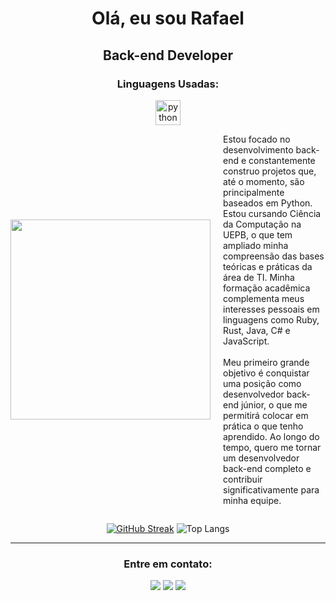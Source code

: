 <h1 align="center">Olá, eu sou Rafael</h1>

<h2 align="center">Back-end Developer</h2>
<h3 align="center">Linguagens Usadas:</h3>

<div align="center">
  <img src="https://cdn.jsdelivr.net/gh/devicons/devicon/icons/python/python-original.svg" height="40" alt="python logo" />
</div>

<div style="display: flex; align-items: center; justify-content: center;">
  <!-- GIF -->
  <img src="https://media.giphy.com/media/bGgsc5mWoryfgKBx1u/giphy.gif" width="320px" style="margin-right: 20px;">

  <!-- Texto -->
  <p style="max-width: 500px; text-align: left;">
    Estou focado no desenvolvimento back-end e constantemente construo projetos que, até o momento, são principalmente baseados em Python. Estou cursando Ciência da Computação na UEPB, o que tem ampliado minha compreensão das bases teóricas e práticas da área de TI. Minha formação acadêmica complementa meus interesses pessoais em linguagens como Ruby, Rust, Java, C# e JavaScript.
    <br><br>
    Meu primeiro grande objetivo é conquistar uma posição como desenvolvedor back-end júnior, o que me permitirá colocar em prática o que tenho aprendido. Ao longo do tempo, quero me tornar um desenvolvedor back-end completo e contribuir significativamente para minha equipe.
  </p>
</div>

  
<div align="center">
  
  [![GitHub Streak](https://streak-stats.demolab.com?user=rafaelsodrepsc&theme=dark&locale=pt_BR)](https://git.io/streak-stats)
  ![Top Langs](https://github-readme-stats.vercel.app/api/top-langs/?username=rafaelsodrepsc&layout=compact&theme=dark)

</div>

*******************

<h3 align="center">Entre em contato:</h3>
<p align="center">
  <img src="https://custom-icon-badges.demolab.com/badge/rafaelsodrepaschoal@gmail.com-808080?style=for-the-badge&logo=mention&logoColor=white"> 
  <a href="https://www.linkedin.com/in/rafael-sodr%C3%A9-b354472a5/" target="blank"><img src="https://custom-icon-badges.demolab.com/badge/-LinkedIn-808080?style=for-the-badge&logo=linkedin&logoColor=white"></a>
  <a href="https://www.instagram.com/rafael_sdre/" target="blank"><img src="https://custom-icon-badges.demolab.com/badge/-Instagram-808080?style=for-the-badge&logo=instagram&logoColor=white"></a>
</p>

